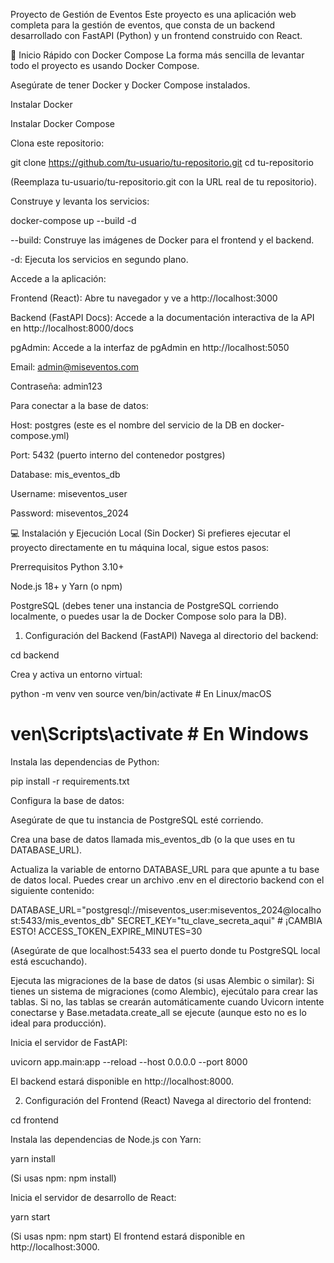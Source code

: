 Proyecto de Gestión de Eventos
Este proyecto es una aplicación web completa para la gestión de eventos, que consta de un backend desarrollado con FastAPI (Python) y un frontend construido con React.

🚀 Inicio Rápido con Docker Compose
La forma más sencilla de levantar todo el proyecto es usando Docker Compose.

Asegúrate de tener Docker y Docker Compose instalados.

Instalar Docker

Instalar Docker Compose

Clona este repositorio:

git clone https://github.com/tu-usuario/tu-repositorio.git
cd tu-repositorio

(Reemplaza tu-usuario/tu-repositorio.git con la URL real de tu repositorio).

Construye y levanta los servicios:

docker-compose up --build -d

--build: Construye las imágenes de Docker para el frontend y el backend.

-d: Ejecuta los servicios en segundo plano.

Accede a la aplicación:

Frontend (React): Abre tu navegador y ve a http://localhost:3000

Backend (FastAPI Docs): Accede a la documentación interactiva de la API en http://localhost:8000/docs

pgAdmin: Accede a la interfaz de pgAdmin en http://localhost:5050

Email: admin@miseventos.com

Contraseña: admin123

Para conectar a la base de datos:

Host: postgres (este es el nombre del servicio de la DB en docker-compose.yml)

Port: 5432 (puerto interno del contenedor postgres)

Database: mis_eventos_db

Username: miseventos_user

Password: miseventos_2024

💻 Instalación y Ejecución Local (Sin Docker)
Si prefieres ejecutar el proyecto directamente en tu máquina local, sigue estos pasos:

Prerrequisitos
Python 3.10+

Node.js 18+ y Yarn (o npm)

PostgreSQL (debes tener una instancia de PostgreSQL corriendo localmente, o puedes usar la de Docker Compose solo para la DB).

1. Configuración del Backend (FastAPI)
Navega al directorio del backend:

cd backend

Crea y activa un entorno virtual:

python -m venv ven
source ven/bin/activate  # En Linux/macOS
# ven\Scripts\activate  # En Windows

Instala las dependencias de Python:

pip install -r requirements.txt

Configura la base de datos:

Asegúrate de que tu instancia de PostgreSQL esté corriendo.

Crea una base de datos llamada mis_eventos_db (o la que uses en tu DATABASE_URL).

Actualiza la variable de entorno DATABASE_URL para que apunte a tu base de datos local. Puedes crear un archivo .env en el directorio backend con el siguiente contenido:

DATABASE_URL="postgresql://miseventos_user:miseventos_2024@localhost:5433/mis_eventos_db"
SECRET_KEY="tu_clave_secreta_aqui" # ¡CAMBIA ESTO!
ACCESS_TOKEN_EXPIRE_MINUTES=30

(Asegúrate de que localhost:5433 sea el puerto donde tu PostgreSQL local está escuchando).

Ejecuta las migraciones de la base de datos (si usas Alembic o similar):
Si tienes un sistema de migraciones (como Alembic), ejecútalo para crear las tablas. Si no, las tablas se crearán automáticamente cuando Uvicorn intente conectarse y Base.metadata.create_all se ejecute (aunque esto no es lo ideal para producción).

Inicia el servidor de FastAPI:

uvicorn app.main:app --reload --host 0.0.0.0 --port 8000

El backend estará disponible en http://localhost:8000.

2. Configuración del Frontend (React)
Navega al directorio del frontend:

cd frontend

Instala las dependencias de Node.js con Yarn:

yarn install

(Si usas npm: npm install)

Inicia el servidor de desarrollo de React:

yarn start

(Si usas npm: npm start)
El frontend estará disponible en http://localhost:3000.
